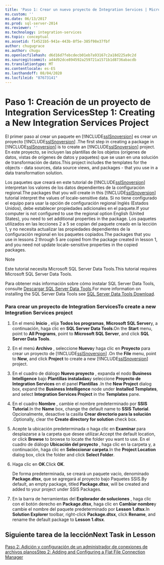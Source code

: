 ```yaml
---
title: 'Paso 1: Crear un nuevo proyecto de Integration Services | Microsoft Docs'
ms.custom: ''
ms.date: 06/13/2017
ms.prod: sql-server-2014
ms.reviewer: ''
ms.technology: integration-services
ms.topic: conceptual
ms.assetid: f14521b5-941e-443b-8f5e-385f98e37fbf
author: chugugrace
ms.author: chugu
ms.openlocfilehash: d6d16d7febcdecb01eb7a93167c2a18d225a9c2d
ms.sourcegitcommit: ad4d92dce894592a259721a1571b1d8736abacdb
ms.translationtype: MT
ms.contentlocale: es-ES
ms.lasthandoff: 08/04/2020
ms.locfileid: "87673141"
---
```

# <a name="step-1-creating-a-new-integration-services-project"></a><span data-ttu-id="6b5a3-102">Paso 1: Creación de un proyecto de Integration Services</span><span class="sxs-lookup"><span data-stu-id="6b5a3-102">Step 1: Creating a New Integration Services Project</span></span>
  <span data-ttu-id="6b5a3-103">El primer paso al crear un paquete en [!INCLUDE[ssISnoversion](../includes/ssisnoversion-md.md)] es crear un proyecto [!INCLUDE[ssISnoversion](../includes/ssisnoversion-md.md)] .</span><span class="sxs-lookup"><span data-stu-id="6b5a3-103">The first step in creating a package in [!INCLUDE[ssISnoversion](../includes/ssisnoversion-md.md)] is to create an [!INCLUDE[ssISnoversion](../includes/ssisnoversion-md.md)] project.</span></span> <span data-ttu-id="6b5a3-104">En este proyecto, se incluyen las plantillas de los objetos (orígenes de datos, vistas de orígenes de datos y paquetes) que se usan en una solución de transformación de datos.</span><span class="sxs-lookup"><span data-stu-id="6b5a3-104">This project includes the templates for the objects - data sources, data source views, and packages - that you use in a data transformation solution.</span></span>  
  
 <span data-ttu-id="6b5a3-105">Los paquetes que creará en este tutorial de [!INCLUDE[ssISnoversion](../includes/ssisnoversion-md.md)] interpretan los valores de los datos dependientes de la configuración regional.</span><span class="sxs-lookup"><span data-stu-id="6b5a3-105">The packages that you will create in this [!INCLUDE[ssISnoversion](../includes/ssisnoversion-md.md)] tutorial interpret the values of locale-sensitive data.</span></span> <span data-ttu-id="6b5a3-106">Si no tiene configurado el equipo para usar la opción de configuración regional Inglés (Estados Unidos), debe establecer propiedades adicionales en el paquete.</span><span class="sxs-lookup"><span data-stu-id="6b5a3-106">If your computer is not configured to use the regional option English (United States), you need to set additional properties in the package.</span></span> <span data-ttu-id="6b5a3-107">Los paquetes utilizados en las lecciones 2 a 5 se copian del paquete creado en la lección 1, y no necesita actualizar las propiedades dependientes de la configuración regional en los paquetes copiados.</span><span class="sxs-lookup"><span data-stu-id="6b5a3-107">The packages that you use in lessons 2 through 5 are copied from the package created in lesson 1, and you need not update locale-sensitive properties in the copied packages.</span></span>  
  
> [!NOTE]  
>  <span data-ttu-id="6b5a3-108">Este tutorial necesita Microsoft SQL Server Data Tools.</span><span class="sxs-lookup"><span data-stu-id="6b5a3-108">This tutorial requires Microsoft SQL Server Data Tools.</span></span>  
>   
>  <span data-ttu-id="6b5a3-109">Para obtener más información sobre cómo instalar SQL Server Data Tools, consulte [Descargar SQL Server Data Tools](https://msdn.microsoft.com/data/hh297027).</span><span class="sxs-lookup"><span data-stu-id="6b5a3-109">For more information on installing the SQL Server Data Tools see [SQL Server Data Tools Download](https://msdn.microsoft.com/data/hh297027).</span></span>  
  
### <a name="to-create-a-new-integration-services-project"></a><span data-ttu-id="6b5a3-110">Para crear un proyecto de Integration Services</span><span class="sxs-lookup"><span data-stu-id="6b5a3-110">To create a new Integration Services project</span></span>  
  
1.  <span data-ttu-id="6b5a3-111">En el menú **Inicio** , elija **Todos los programas**, **Microsoft SQL Server**y, a continuación, haga clic en **SQL Server Data Tools**.</span><span class="sxs-lookup"><span data-stu-id="6b5a3-111">On the **Start** menu, point to **All Programs**, point to **Microsoft SQL Server**, and click **SQL Server Data Tools**.</span></span>  
  
2.  <span data-ttu-id="6b5a3-112">En el menú **Archivo** , seleccione **Nuevo**y haga clic en **Proyecto** para crear un proyecto de [!INCLUDE[ssISnoversion](../includes/ssisnoversion-md.md)] .</span><span class="sxs-lookup"><span data-stu-id="6b5a3-112">On the **File** menu, point to **New**, and click **Project** to create a new [!INCLUDE[ssISnoversion](../includes/ssisnoversion-md.md)] project.</span></span>  
  
3.  <span data-ttu-id="6b5a3-113">En el cuadro de diálogo **Nuevo proyecto** , expanda el nodo **Business Intelligence** bajo **Plantillas instaladas**y seleccione **Proyecto de Integration Services** en el panel **Plantillas** .</span><span class="sxs-lookup"><span data-stu-id="6b5a3-113">In the **New Project** dialog box, expand the **Business Intelligence** node under **Installed Templates**, and select **Integration Services Project** in the **Templates** pane.</span></span>  
  
4.  <span data-ttu-id="6b5a3-114">En el cuadro **Nombre** , cambie el nombre predeterminado por **SSIS Tutorial**.</span><span class="sxs-lookup"><span data-stu-id="6b5a3-114">In the **Name** box, change the default name to **SSIS Tutorial**.</span></span> <span data-ttu-id="6b5a3-115">Opcionalmente, desactive la casilla **Crear directorio para la solución** .</span><span class="sxs-lookup"><span data-stu-id="6b5a3-115">Optionally, clear the **Create directory for solution** check box.</span></span>  
  
5.  <span data-ttu-id="6b5a3-116">Acepte la ubicación predeterminada o haga clic en **Examinar** para desplazarse a la carpeta que desee utilizar.</span><span class="sxs-lookup"><span data-stu-id="6b5a3-116">Accept the default location, or click **Browse** to browse to locate the folder you want to use.</span></span> <span data-ttu-id="6b5a3-117">En el cuadro de diálogo **Ubicación del proyecto** , haga clic en la carpeta y, a continuación, haga clic en **Seleccionar carpeta**.</span><span class="sxs-lookup"><span data-stu-id="6b5a3-117">In the **Project Location** dialog box, click the folder and click **Select Folder**.</span></span>  
  
6.  <span data-ttu-id="6b5a3-118">Haga clic en **OK**.</span><span class="sxs-lookup"><span data-stu-id="6b5a3-118">Click **OK**.</span></span>  
  
     <span data-ttu-id="6b5a3-119">De forma predeterminada, se creará un paquete vacío, denominado **Package.dtsx**, que se agregará al proyecto bajo Paquetes SSIS.</span><span class="sxs-lookup"><span data-stu-id="6b5a3-119">By default, an empty package, titled **Package.dtsx**, will be created and added to your project under SSIS Packages.</span></span>  
  
7.  <span data-ttu-id="6b5a3-120">En la barra de herramientas del **Explorador de soluciones** , haga clic con el botón derecho en **Package.dtsx**, haga clic en **Cambiar nombre**y cambie el nombre del paquete predeterminado por **Lesson 1.dtsx**.</span><span class="sxs-lookup"><span data-stu-id="6b5a3-120">In **Solution Explorer** toolbar, right-click **Package.dtsx**, click **Rename**, and rename the default package to **Lesson 1.dtsx**.</span></span>  
  
## <a name="next-task-in-lesson"></a><span data-ttu-id="6b5a3-121">Siguiente tarea de la lección</span><span class="sxs-lookup"><span data-stu-id="6b5a3-121">Next Task in Lesson</span></span>  
 [<span data-ttu-id="6b5a3-122">Paso 2: Adición y configuración de un administrador de conexiones de archivos planos</span><span class="sxs-lookup"><span data-stu-id="6b5a3-122">Step 2: Adding and Configuring a Flat File Connection Manager</span></span>](lesson-1-2-adding-and-configuring-a-flat-file-connection-manager.md)  
  
  
